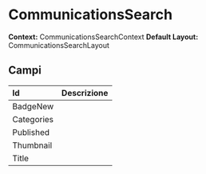 # CommunicationsSearch

**Context:** CommunicationsSearchContext **Default Layout:** CommunicationsSearchLayout

## Campi

| Id | Descrizione |
| :--- | :--- |
| BadgeNew |  |
| Categories |  |
| Published |  |
| Thumbnail |  |
| Title |  |

